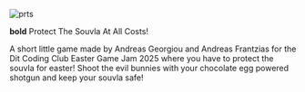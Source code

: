 ![prts](https://github.com/user-attachments/assets/11293de4-a754-409a-9e74-10d8d266bf3f)

**bold** Protect The Souvla At All Costs!

A short little game made by Andreas Georgiou and Andreas Frantzias for the Dit Coding Club Easter Game Jam 2025 where you have to protect the souvla for easter! Shoot the evil bunnies with your chocolate egg powered shotgun and keep your souvla safe!


